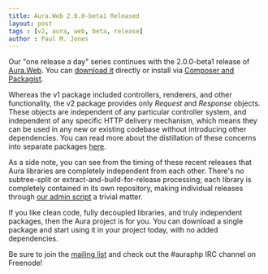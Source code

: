```yaml
---
title: Aura.Web 2.0.0-beta1 Released
layout: post
tags : [v2, aura, web, beta, release]
author : Paul M. Jones
---
```


Our "one release a day" series continues with the 2.0.0-beta1 release of [Aura.Web](https://github.com/auraphp/Aura.Web/tree/2.x). You can [download it](https://github.com/auraphp/Aura.Web/releases) directly or install via [Composer and Packagist](https://packagist.org/packages/aura/web).

Whereas the v1 package included controllers, renderers, and other
functionality, the v2 package provides only _Request_ and
_Response_ objects. These objects are independent of any particular controller
system, and independent of any specific HTTP delivery mechanism, which means
they can be used in any new or existing codebase without introducing other
dependencies. You can read more about the distillation of these concerns into separate packages [here](http://auraphp.com/blog/2013/11/11/aura-v2-web/).

As a side note, you can see from the timing of these recent releases that Aura libraries are completely independent from each other.  There's no subtree-split or extract-and-build-for-release processing; each library is completely contained in its own repository, making individual releases through [our admin script](https://github.com/auraphp/bin/blob/master/Release2.php) a trivial matter.

If you like clean code, fully decoupled libraries, and truly independent packages, then the Aura project is for you. You can download a single package and start using it in your project today, with no added dependencies.

Be sure to join the [mailing list](http://groups.google.com/group/auraphp) and check out the #auraphp IRC channel on Freenode!
